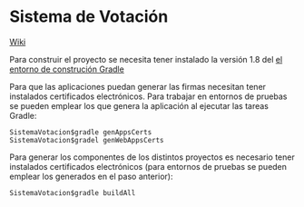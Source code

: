 Sistema de Votación
======================================

[Wiki](https://github.com/jgzornoza/SistemaVotacion/wiki)

Para construir el proyecto se necesita tener instalado la versión 1.8 del [el entorno de construción Gradle](http://www.gradle.org/)

Para que las aplicaciones puedan generar las firmas necesitan tener instalados certificados electrónicos. 
Para trabajar en entornos de pruebas se pueden emplear los que genera la aplicación al ejecutar las tareas Gradle:
	
	SistemaVotacion$gradle genAppsCerts
	SistemaVotacion$gradel genWebAppsCerts


Para generar los componentes de los distintos proyectos es necesario tener instalados certificados electrónicos (para entornos de pruebas se pueden emplear los generados en el paso anterior):
	
	SistemaVotacion$gradle buildAll


